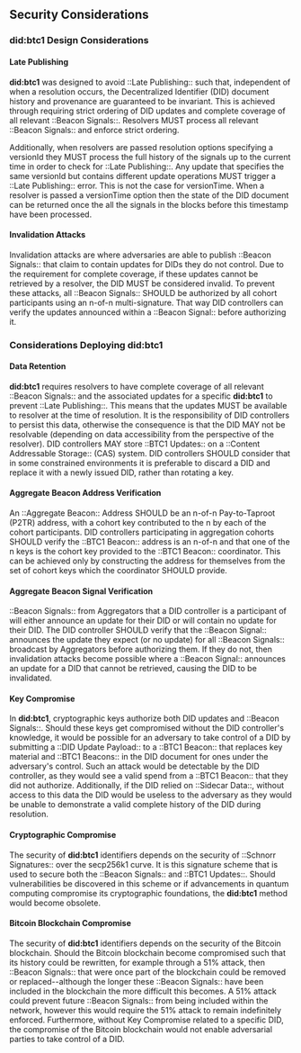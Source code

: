 ## Security Considerations

### did:btc1 Design Considerations

#### Late Publishing

**did:btc1** was designed to avoid ::Late Publishing:: such that, independent of when
a resolution occurs, the Decentralized Identifier (DID) document history and provenance are 
guaranteed to be invariant. This is achieved through requiring strict ordering of 
DID updates and complete coverage of all relevant ::Beacon Signals::. Resolvers MUST 
process all relevant ::Beacon Signals:: and enforce strict ordering.

Additionally, when resolvers are passed resolution options specifying a versionId 
they MUST process the full history of the signals up to the current time in order 
to check for ::Late Publishing::. Any update that specifies the same versionId but 
contains different update operations MUST trigger a ::Late Publishing:: error. This 
is not the case for versionTime. When a resolver is passed a versionTime option
then the state of the DID document can be returned once the all the signals in 
the blocks before this timestamp have been processed. 

#### Invalidation Attacks

Invalidation attacks are where adversaries are able to publish ::Beacon Signals::
that claim to contain updates for DIDs they do not control. Due to the requirement
for complete coverage, if these updates cannot be retrieved by a resolver, the
DID MUST be considered invalid. To prevent these attacks, all ::Beacon Signals:: SHOULD
be authorized by all cohort participants using an n-of-n multi-signature. That
way DID controllers can verify the updates announced within a ::Beacon Signal::
before authorizing it.

### Considerations Deploying did:btc1

#### Data Retention

**did:btc1** requires resolvers to have complete coverage of all relevant ::Beacon
Signals:: and the associated updates for a specific **did:btc1** to prevent ::Late
Publishing::. This means that the updates MUST be available to resolver at the
time of resolution. It is the responsibility of DID controllers to persist this
data, otherwise the consequence is that the DID MAY not be resolvable (depending
on data accessibility from the perspective of the resolver).  DID controllers
MAY store ::BTC1 Updates:: on a ::Content Addressable Storage:: (CAS) system. DID
controllers SHOULD consider that in some constrained environments it is preferable
to discard a DID and replace it with a newly issued DID, rather than rotating
a key.

#### Aggregate Beacon Address Verification

An ::Aggregate Beacon:: Address SHOULD be an n-of-n Pay-to-Taproot (P2TR) address,
with a cohort key contributed to the n by each of the cohort participants. DID
controllers participating in aggregation cohorts SHOULD verify the ::BTC1 Beacon:: address
is an n-of-n and that one of the n keys is the cohort key provided to the ::BTC1 Beacon::
coordinator. This can be achieved only by constructing the address for themselves
from the set of cohort keys which the coordinator SHOULD provide.

#### Aggregate Beacon Signal Verification

::Beacon Signals:: from Aggregators that a DID controller is a participant of will
either announce an update for their DID or will contain no update for their DID.
The DID controller SHOULD verify that the ::Beacon Signal:: announces the update they
expect (or no update) for all ::Beacon Signals:: broadcast by Aggregators before
authorizing them. If they do not, then invalidation attacks become possible where
a ::Beacon Signal:: announces an update for a DID that cannot be retrieved, causing
the DID to be invalidated.

#### Key Compromise

In **did:btc1**, cryptographic keys authorize both DID updates and ::Beacon Signals::.
Should these keys get compromised without the DID controller's knowledge, it
would be possible for an adversary to take control of a DID by submitting a ::DID
Update Payload:: to a ::BTC1 Beacon:: that replaces key material and ::BTC1 Beacons:: in the DID
document for ones under the adversary's control. Such an attack would be detectable
by the DID controller, as they would see a valid spend from a ::BTC1 Beacon:: that they
did not authorize. Additionally, if the DID relied on ::Sidecar Data::, without access
to this data the DID would be useless to the adversary as they would be unable
to demonstrate a valid complete history of the DID during resolution.

#### Cryptographic Compromise

The security of **did:btc1** identifiers depends on the security of ::Schnorr
Signatures:: over the secp256k1 curve. It is this signature scheme that is used
to secure both the ::Beacon Signals:: and ::BTC1 Updates::. Should vulnerabilities
be discovered in this scheme or if advancements in quantum computing compromise
its cryptographic foundations, the **did:btc1** method would become obsolete.

#### Bitcoin Blockchain Compromise

The security of **did:btc1** identifiers depends on the security of the Bitcoin
blockchain. Should the Bitcoin blockchain become compromised such that its history
could be rewritten, for example through a 51% attack, then ::Beacon Signals:: that
were once part of the blockchain could be removed or replaced--although the longer
these ::Beacon Signals:: have been included in the blockchain the more difficult this becomes.
A 51% attack could prevent future ::Beacon Signals:: from being included within the
network, however this would require the 51% attack to remain indefinitely enforced.
Furthermore, without Key Compromise related to a specific DID, the compromise
of the Bitcoin blockchain would not enable adversarial parties to take control
of a DID.
